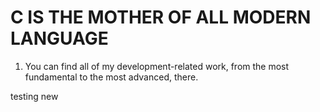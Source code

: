 # C IS THE MOTHER OF ALL MODERN LANGUAGE

1. You can find all of my development-related work, from the most fundamental to the most advanced, there.

testing new
